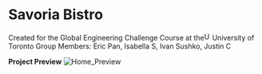 # Savoria Bistro
Created for the Global Engineering Challenge Course at the<img src="https://upload.wikimedia.org/wikipedia/en/thumb/0/04/Utoronto_coa.svg/1200px-Utoronto_coa.svg.png" alt="UoT_Logo" width="16" height="auto">University of Toronto
Group Members: Eric Pan, Isabella S, Ivan Sushko, Justin C

**Project Preview**
![Home_Preview](https://github.com/EricPanDev/Savoria-Bistro/blob/assets/Home_Preview.png?raw=true)
